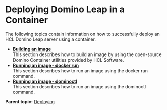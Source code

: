# Deploying Domino Leap in a Container

The following topics contain information on how to successfully deploy an HCL Domino Leap server using a container.

-   **[Building an image](dleap_install_container_build_image.md)**  
This section describes how to build an image by using the open-source Domino Container utilities provided by HCL Software.
-   **[Running an image - docker run](dleap_container_run_image_dockerrun.md)**  
This section describes how to run an image using the docker run command.
-   **[Running an image - dominoctl](dleap_container_run_image_dominoctl.md)**  
This section describes how to run an image using the dominoctl command.


**Parent topic:** [Deploying](dleap_deploying.md)